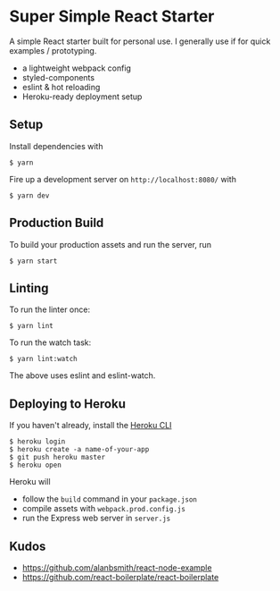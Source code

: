 # Super Simple React Starter

A simple React starter built for personal use. I generally use if for quick examples / prototyping.

* a lightweight webpack config
* styled-components
* eslint & hot reloading
* Heroku-ready deployment setup

## Setup

Install dependencies with
```
$ yarn
```

Fire up a development server on `http://localhost:8080/` with
```
$ yarn dev
```

## Production Build

To build your production assets and run the server, run
```
$ yarn start
```

## Linting

To run the linter once:
```
$ yarn lint
```

To run the watch task:
```
$ yarn lint:watch
```

The above uses eslint and eslint-watch.

## Deploying to Heroku

If you haven't already, install the [Heroku CLI](https://devcenter.heroku.com/articles/heroku-cli)

```
$ heroku login
$ heroku create -a name-of-your-app
$ git push heroku master
$ heroku open
```

Heroku will 
* follow the `build` command in your `package.json`
* compile assets with `webpack.prod.config.js`
* run the Express web server in `server.js`

## Kudos

* https://github.com/alanbsmith/react-node-example
* https://github.com/react-boilerplate/react-boilerplate